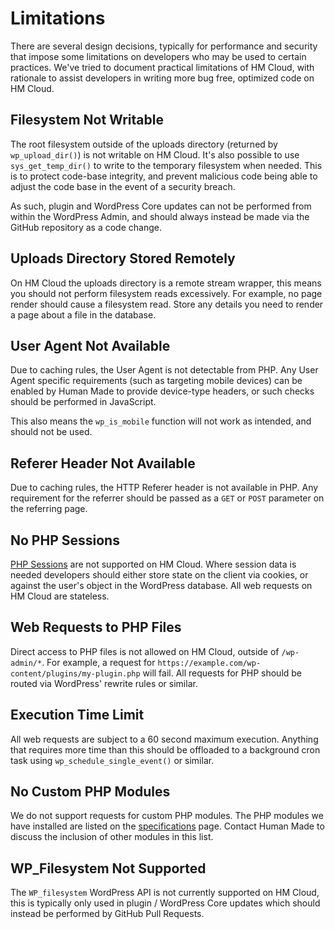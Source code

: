 # Limitations

There are several design decisions, typically for performance and security that impose some limitations on developers who may be used to certain practices. We've tried to document practical limitations of HM Cloud, with rationale to assist developers in writing more bug free, optimized code on HM Cloud.


## Filesystem Not Writable

The root filesystem outside of the uploads directory (returned by `wp_upload_dir()`) is not writable on HM Cloud. It's also possible to use `sys_get_temp_dir()` to write to the temporary filesystem when needed. This is to protect code-base integrity, and prevent malicious code being able to adjust the code base in the event of a security breach.

As such, plugin and WordPress Core updates can not be performed from within the WordPress Admin, and should always instead be made via the GitHub repository as a code change.

## Uploads Directory Stored Remotely

On HM Cloud the uploads directory is a remote stream wrapper, this means you should not perform filesystem reads excessively. For example, no page render should cause a filesystem read. Store any details you need to render a page about a file in the database.

## User Agent Not Available

Due to caching rules, the User Agent is not detectable from PHP. Any User Agent specific requirements (such as targeting mobile devices) can be enabled by Human Made to provide device-type headers, or such checks should be performed in JavaScript.

This also means the `wp_is_mobile` function will not work as intended, and should not be used.

## Referer Header Not Available

Due to caching rules, the HTTP Referer header is not available in PHP. Any requirement for the referrer should be passed as a `GET` or `POST` parameter on the referring page.

## No PHP Sessions

[PHP Sessions](http://php.net/manual/en/features.sessions.php) are not supported on HM Cloud. Where session data is needed developers should either store state on the client via cookies, or against the user's object in the WordPress database. All web requests on HM Cloud are stateless.

## Web Requests to PHP Files

Direct access to PHP files is not allowed on HM Cloud, outside of `/wp-admin/*`. For example, a request for `https://example.com/wp-content/plugins/my-plugin.php` will fail. All requests for PHP should be routed via WordPress' rewrite rules or similar.

## Execution Time Limit

All web requests are subject to a 60 second maximum execution. Anything that requires more time than this should be offloaded to a background cron task using `wp_schedule_single_event()` or similar.

## No Custom PHP Modules

We do not support requests for custom PHP modules. The PHP modules we have installed are listed on the [specifications](./specifications) page. Contact Human Made to discuss the inclusion of other modules in this list.

## WP_Filesystem Not Supported

The `WP_filesystem` WordPress API is not currently supported on HM Cloud, this is typically only used in plugin / WordPress Core updates which should instead be performed by GitHub Pull Requests.
